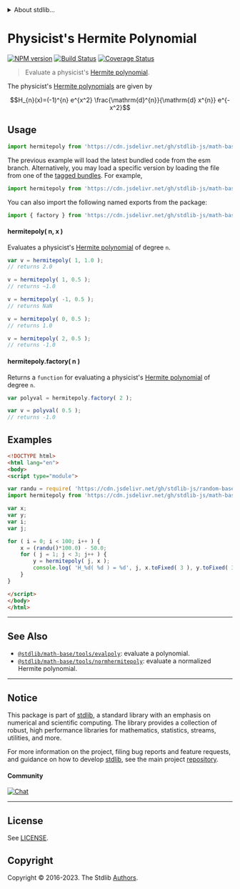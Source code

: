 <!--

@license Apache-2.0

Copyright (c) 2018 The Stdlib Authors.

Licensed under the Apache License, Version 2.0 (the "License");
you may not use this file except in compliance with the License.
You may obtain a copy of the License at

   http://www.apache.org/licenses/LICENSE-2.0

Unless required by applicable law or agreed to in writing, software
distributed under the License is distributed on an "AS IS" BASIS,
WITHOUT WARRANTIES OR CONDITIONS OF ANY KIND, either express or implied.
See the License for the specific language governing permissions and
limitations under the License.

-->


<details>
  <summary>
    About stdlib...
  </summary>
  <p>We believe in a future in which the web is a preferred environment for numerical computation. To help realize this future, we've built stdlib. stdlib is a standard library, with an emphasis on numerical and scientific computation, written in JavaScript (and C) for execution in browsers and in Node.js.</p>
  <p>The library is fully decomposable, being architected in such a way that you can swap out and mix and match APIs and functionality to cater to your exact preferences and use cases.</p>
  <p>When you use stdlib, you can be absolutely certain that you are using the most thorough, rigorous, well-written, studied, documented, tested, measured, and high-quality code out there.</p>
  <p>To join us in bringing numerical computing to the web, get started by checking us out on <a href="https://github.com/stdlib-js/stdlib">GitHub</a>, and please consider <a href="https://opencollective.com/stdlib">financially supporting stdlib</a>. We greatly appreciate your continued support!</p>
</details>

# Physicist's Hermite Polynomial

[![NPM version][npm-image]][npm-url] [![Build Status][test-image]][test-url] [![Coverage Status][coverage-image]][coverage-url] <!-- [![dependencies][dependencies-image]][dependencies-url] -->

> Evaluate a physicist's [Hermite polynomial][hermite-polynomial].

<!-- Section to include introductory text. Make sure to keep an empty line after the intro `section` element and another before the `/section` close. -->

<section class="intro">

The physicist's [Hermite polynomials][hermite-polynomial] are given by

<!-- <equation class="equation" label="eq:physicists_hermite_polynomials" align="center" raw="H_{n}(x)=(-1)^{n} e^{x^2} \frac{\mathrm{d}^{n}}{\mathrm{d} x^{n}} e^{-x^2}" alt="Equation for physicist's Hermite polynomials."> -->

```math
H_{n}(x)=(-1)^{n} e^{x^2} \frac{\mathrm{d}^{n}}{\mathrm{d} x^{n}} e^{-x^2}
```

<!-- <div class="equation" align="center" data-raw-text="H_{n}(x)=(-1)^{n} e^{x^2} \frac{\mathrm{d}^{n}}{\mathrm{d}x^n} e^{-x^2}" data-equation="eq:physicists_hermite_polynomials">
    <img src="https://cdn.jsdelivr.net/gh/stdlib-js/stdlib@58b02120eb58818177f6767ab495e7afac3618e8/lib/node_modules/@stdlib/math/base/tools/hermitepoly/docs/img/equation_physicists_hermite_polynomials.svg" alt="Equation for physicist's Hermite polynomials.">
    <br>
</div> -->

<!-- </equation> -->

</section>

<!-- /.intro -->

<!-- Package usage documentation. -->



<section class="usage">

## Usage

```javascript
import hermitepoly from 'https://cdn.jsdelivr.net/gh/stdlib-js/math-base-tools-hermitepoly@esm/index.mjs';
```
The previous example will load the latest bundled code from the esm branch. Alternatively, you may load a specific version by loading the file from one of the [tagged bundles](https://github.com/stdlib-js/math-base-tools-hermitepoly/tags). For example,

```javascript
import hermitepoly from 'https://cdn.jsdelivr.net/gh/stdlib-js/math-base-tools-hermitepoly@v0.1.0-esm/index.mjs';
```

You can also import the following named exports from the package:

```javascript
import { factory } from 'https://cdn.jsdelivr.net/gh/stdlib-js/math-base-tools-hermitepoly@esm/index.mjs';
```

#### hermitepoly( n, x )

Evaluates a physicist's [Hermite polynomial][hermite-polynomial] of degree `n`.

```javascript
var v = hermitepoly( 1, 1.0 );
// returns 2.0

v = hermitepoly( 1, 0.5 );
// returns ~1.0

v = hermitepoly( -1, 0.5 );
// returns NaN

v = hermitepoly( 0, 0.5 );
// returns 1.0

v = hermitepoly( 2, 0.5 );
// returns -1.0
```

#### hermitepoly.factory( n )

Returns a `function` for evaluating a physicist's [Hermite polynomial][hermite-polynomial] of degree `n`.

```javascript
var polyval = hermitepoly.factory( 2 );

var v = polyval( 0.5 );
// returns -1.0
```

</section>

<!-- /.usage -->

<!-- Package usage notes. Make sure to keep an empty line after the `section` element and another before the `/section` close. -->

<section class="notes">

</section>

<!-- /.notes -->

<!-- Package usage examples. -->

<section class="examples">

## Examples

<!-- eslint no-undef: "error" -->

```html
<!DOCTYPE html>
<html lang="en">
<body>
<script type="module">

var randu = require( 'https://cdn.jsdelivr.net/gh/stdlib-js/random-base-randu');
import hermitepoly from 'https://cdn.jsdelivr.net/gh/stdlib-js/math-base-tools-hermitepoly@esm/index.mjs';

var x;
var y;
var i;
var j;

for ( i = 0; i < 100; i++ ) {
    x = (randu()*100.0) - 50.0;
    for ( j = 1; j < 3; j++ ) {
        y = hermitepoly( j, x );
        console.log( 'H_%d( %d ) = %d', j, x.toFixed( 3 ), y.toFixed( 3 ) );
    }
}

</script>
</body>
</html>
```

</section>

<!-- /.examples -->

<!-- Section to include cited references. If references are included, add a horizontal rule *before* the section. Make sure to keep an empty line after the `section` element and another before the `/section` close. -->

<section class="references">

</section>

<!-- /.references -->

<!-- Section for related `stdlib` packages. Do not manually edit this section, as it is automatically populated. -->

<section class="related">

* * *

## See Also

-   <span class="package-name">[`@stdlib/math-base/tools/evalpoly`][@stdlib/math/base/tools/evalpoly]</span><span class="delimiter">: </span><span class="description">evaluate a polynomial.</span>
-   <span class="package-name">[`@stdlib/math-base/tools/normhermitepoly`][@stdlib/math/base/tools/normhermitepoly]</span><span class="delimiter">: </span><span class="description">evaluate a normalized Hermite polynomial.</span>

</section>

<!-- /.related -->

<!-- Section for all links. Make sure to keep an empty line after the `section` element and another before the `/section` close. -->


<section class="main-repo" >

* * *

## Notice

This package is part of [stdlib][stdlib], a standard library with an emphasis on numerical and scientific computing. The library provides a collection of robust, high performance libraries for mathematics, statistics, streams, utilities, and more.

For more information on the project, filing bug reports and feature requests, and guidance on how to develop [stdlib][stdlib], see the main project [repository][stdlib].

#### Community

[![Chat][chat-image]][chat-url]

---

## License

See [LICENSE][stdlib-license].


## Copyright

Copyright &copy; 2016-2023. The Stdlib [Authors][stdlib-authors].

</section>

<!-- /.stdlib -->

<!-- Section for all links. Make sure to keep an empty line after the `section` element and another before the `/section` close. -->

<section class="links">

[npm-image]: http://img.shields.io/npm/v/@stdlib/math-base-tools-hermitepoly.svg
[npm-url]: https://npmjs.org/package/@stdlib/math-base-tools-hermitepoly

[test-image]: https://github.com/stdlib-js/math-base-tools-hermitepoly/actions/workflows/test.yml/badge.svg?branch=v0.1.0
[test-url]: https://github.com/stdlib-js/math-base-tools-hermitepoly/actions/workflows/test.yml?query=branch:v0.1.0

[coverage-image]: https://img.shields.io/codecov/c/github/stdlib-js/math-base-tools-hermitepoly/main.svg
[coverage-url]: https://codecov.io/github/stdlib-js/math-base-tools-hermitepoly?branch=main

<!--

[dependencies-image]: https://img.shields.io/david/stdlib-js/math-base-tools-hermitepoly.svg
[dependencies-url]: https://david-dm.org/stdlib-js/math-base-tools-hermitepoly/main

-->

[chat-image]: https://img.shields.io/gitter/room/stdlib-js/stdlib.svg
[chat-url]: https://app.gitter.im/#/room/#stdlib-js_stdlib:gitter.im

[stdlib]: https://github.com/stdlib-js/stdlib

[stdlib-authors]: https://github.com/stdlib-js/stdlib/graphs/contributors

[umd]: https://github.com/umdjs/umd
[es-module]: https://developer.mozilla.org/en-US/docs/Web/JavaScript/Guide/Modules

[deno-url]: https://github.com/stdlib-js/math-base-tools-hermitepoly/tree/deno
[umd-url]: https://github.com/stdlib-js/math-base-tools-hermitepoly/tree/umd
[esm-url]: https://github.com/stdlib-js/math-base-tools-hermitepoly/tree/esm
[branches-url]: https://github.com/stdlib-js/math-base-tools-hermitepoly/blob/main/branches.md

[stdlib-license]: https://raw.githubusercontent.com/stdlib-js/math-base-tools-hermitepoly/main/LICENSE

[hermite-polynomial]: https://en.wikipedia.org/wiki/Hermite_polynomials

<!-- <related-links> -->

[@stdlib/math/base/tools/evalpoly]: https://github.com/stdlib-js/math-base-tools-evalpoly/tree/esm

[@stdlib/math/base/tools/normhermitepoly]: https://github.com/stdlib-js/math-base-tools-normhermitepoly/tree/esm

<!-- </related-links> -->

</section>

<!-- /.links -->
